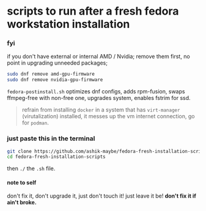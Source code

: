 # scripts to run after a fresh fedora workstation installation

### fyi

if you don't have external or internal AMD / Nvidia; remove them first, no point in upgrading unneeded packages;

```bash
sudo dnf remove amd-gpu-firmware
sudo dnf remove nvidia-gpu-firmware
```

`fedora-postinstall.sh` optimizes dnf configs, adds rpm-fusion, swaps ffmpeg-free with non-free one, upgrades system, enables fstrim for ssd.

> refrain from installing `docker` in a system that has `virt-manager` (virutalization) installed, it messes up the vm internet connection, go for `podman`.

### just paste this in the terminal

```bash
git clone https://github.com/ashik-maybe/fedora-fresh-installation-scripts.git
cd fedora-fresh-installation-scripts
```

then `./` the `.sh` file.

#### note to self

don't fix it, don't upgrade it, just don't touch it! just leave it be! **don't fix it if ain't broke.**
